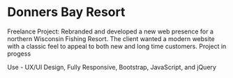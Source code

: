 # Donners Bay Resort
Freelance Project: Rebranded and developed a new web presence for a northern Wisconsin Fishing Resort. The client wanted a modern website with a classic feel to appeal to both new and long time customers. Project in progess

Use - UX/UI Design, Fully Responsive, Bootstrap, JavaScript, and jQuery
